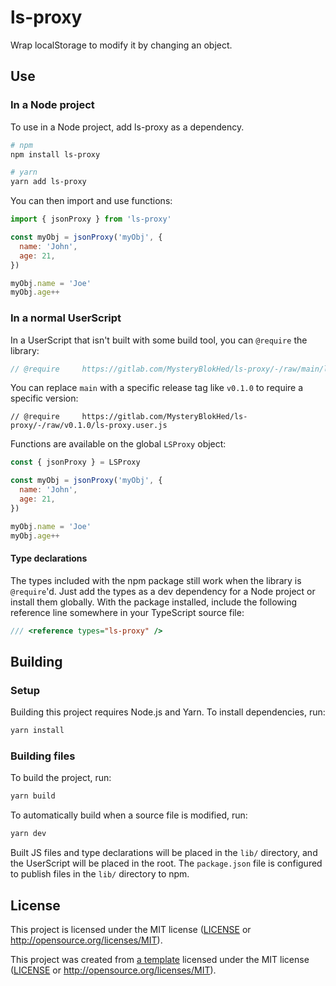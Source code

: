 # ls-proxy

Wrap localStorage to modify it by changing an object.

## Use

### In a Node project

To use in a Node project, add ls-proxy as a dependency.

```sh
# npm
npm install ls-proxy

# yarn
yarn add ls-proxy
```

You can then import and use functions:

```javascript
import { jsonProxy } from 'ls-proxy'

const myObj = jsonProxy('myObj', {
  name: 'John',
  age: 21,
})

myObj.name = 'Joe'
myObj.age++
```

### In a normal UserScript

In a UserScript that isn't built with some build tool, you can `@require` the library:

```javascript
// @require     https://gitlab.com/MysteryBlokHed/ls-proxy/-/raw/main/ls-proxy.user.js
```

<!-- Make sure that this is true for your project -->

You can replace `main` with a specific release tag like `v0.1.0` to require a specific version:

```javscript
// @require     https://gitlab.com/MysteryBlokHed/ls-proxy/-/raw/v0.1.0/ls-proxy.user.js
```

Functions are available on the global `LSProxy` object:

```javascript
const { jsonProxy } = LSProxy

const myObj = jsonProxy('myObj', {
  name: 'John',
  age: 21,
})

myObj.name = 'Joe'
myObj.age++
```

#### Type declarations

The types included with the npm package still work when the library is `@require`'d.
Just add the types as a dev dependency for a Node project or install them globally.
With the package installed, include the following reference line somewhere in your TypeScript source file:

```typescript
/// <reference types="ls-proxy" />
```

## Building

### Setup

Building this project requires Node.js and Yarn.
To install dependencies, run:

```sh
yarn install
```

### Building files

To build the project, run:

```sh
yarn build
```

To automatically build when a source file is modified, run:

```sh
yarn dev
```

Built JS files and type declarations will be placed in the `lib/` directory,
and the UserScript will be placed in the root. The `package.json` file is configured
to publish files in the `lib/` directory to npm.

## License

This project is licensed under the MIT license
([LICENSE](https://gitlab.com/MysteryBlokHed/ls-proxy/-/blob/main/LICENSE)
or <http://opensource.org/licenses/MIT>).

This project was created from [a template](https://gitlab.com/MysteryBlokHed/ls-proxy)
licensed under the MIT license
([LICENSE](https://gitlab.com/MysteryBlokHed/ls-proxy/-/blob/main/LICENSE)
or <http://opensource.org/licenses/MIT>).
